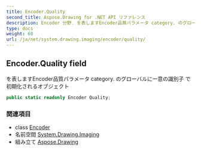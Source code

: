 ```yaml
---
title: Encoder.Quality
second_title: Aspose.Drawing for .NET API リファレンス
description: Encoder 分野. を表しますEncoder品質パラメータ category. のグローバルに一意の識別子 で初期化されるオブジェクト
type: docs
weight: 60
url: /ja/net/system.drawing.imaging/encoder/quality/
---
```

## Encoder.Quality field

を表しますEncoder品質パラメータ category. のグローバルに一意の識別子 で初期化されるオブジェクト

```csharp
public static readonly Encoder Quality;
```

### 関連項目

* class [Encoder](../)
* 名前空間 [System.Drawing.Imaging](../../encoder/)
* 組み立て [Aspose.Drawing](../../../)


